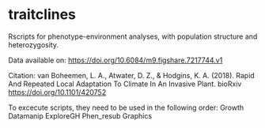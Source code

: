 # traitclines
Rscripts for phenotype-environment analyses, with population structure and heterozygosity. 

Data available on: https://doi.org/10.6084/m9.figshare.7217744.v1

Citation:
van Boheemen, L. A., Atwater, D. Z., & Hodgins, K. A. (2018). 
Rapid And Repeated Local Adaptation To Climate In An Invasive Plant. 
bioRxiv https://doi.org/10.1101/420752

To excecute scripts, they need to be used in the following order:
Growth
Datamanip
ExploreGH
Phen_resub
Graphics
